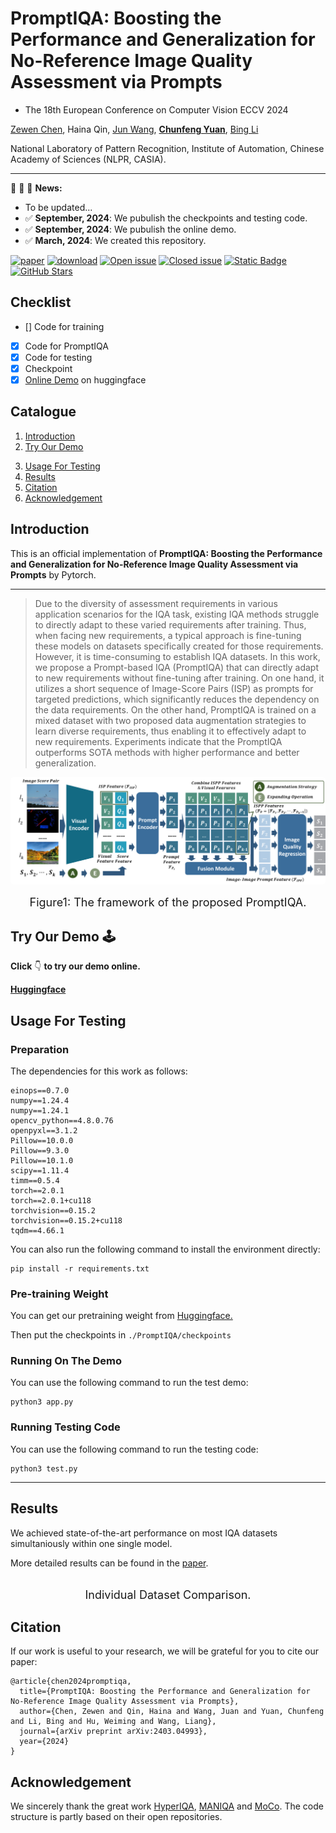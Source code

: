 # PromptIQA: Boosting the Performance and Generalization for No-Reference Image Quality Assessment via Prompts

- The 18th European Conference on Computer Vision ECCV 2024

[Zewen Chen](https://zwchen.top/), Haina Qin, [Jun Wang](), **[Chunfeng Yuan]()**, [Bing Li]()

National Laboratory of Pattern Recognition, Institute of Automation, Chinese Academy of Sciences (NLPR, CASIA).

---

:rocket:  :rocket: :rocket: **News:**
- To be updated...
- ✅ **September, 2024**: We pubulish the checkpoints and testing code.
- ✅ **September, 2024**: We pubulish the online demo.
- ✅ **March, 2024**: We created this repository.

[![paper](https://img.shields.io/badge/arXiv-Paper-green.svg)]()
[![download](https://img.shields.io/github/downloads/chencn2020/PromptIQA/total.svg)](https://github.com/chencn2020/PromptIQA/releases)
[![Open issue](https://img.shields.io/github/issues/chencn2020/PromptIQA)](https://github.com/chencn2020/PromptIQA/issues)
[![Closed issue](https://img.shields.io/github/issues-closed/chencn2020/PromptIQA)](https://github.com/chencn2020/PromptIQA/issues)
[![Static Badge](https://img.shields.io/badge/Try_Demo-6B88E3?logo=youtubegaming&logoColor=DAE4EE)](https://huggingface.co/spaces/Zevin2023/PromptIQA) 
[![GitHub Stars](https://img.shields.io/github/stars/chencn2020/PromptIQA?style=social)](https://github.com/chencn2020/PromptIQA)


## Checklist

- [] Code for training
- [x] Code for PromptIQA
- [x] Code for testing
- [x] Checkpoint
- [x] [Online Demo](https://huggingface.co/spaces/Zevin2023/PromptIQA) on huggingface

## Catalogue
1. [Introduction](#Introduction)
2. [Try Our Demo](#Demo)
<!-- 3. [Usage For Training](#Training) -->
3. [Usage For Testing](#Testing)
4. [Results](#Results)
5. [Citation](#Citation)
6. [Acknowledgement](#Acknowledgement)


## Introduction
<div id="Introduction"></div>

This is an official implementation of **PromptIQA: Boosting the Performance and Generalization for No-Reference Image Quality Assessment via Prompts** by Pytorch.

---

> Due to the diversity of assessment requirements in various application scenarios for the IQA task, existing IQA methods struggle to directly adapt to these varied requirements after training. Thus, when facing new requirements, a typical approach is fine-tuning these models on datasets specifically created for those requirements. However, it is time-consuming to establish IQA datasets. In this work, we propose a Prompt-based IQA (PromptIQA) that can directly adapt to new requirements without fine-tuning after training. On one hand, it utilizes a short sequence of Image-Score Pairs (ISP) as prompts for targeted predictions, which significantly reduces the dependency on the data requirements. On the other hand, PromptIQA is trained on a mixed dataset with two proposed data augmentation strategies to learn diverse requirements, thus enabling it to effectively adapt to new requirements. Experiments indicate that the PromptIQA outperforms SOTA methods with higher performance and better generalization. 

<div style="display: flex; justify-content: center;">
    <img style="border-radius: 0.3125em;" 
    src="./image/framework/framework.png" width="100%" alt=""/>
</div>
<div style="font-size: large; text-align: center;">
    <p>Figure1: The framework of the proposed PromptIQA.</p>
</div>

## Try Our Demo 🕹️
<div id="Demo"></div>

**Click** 👇 **to try our demo online.**

[**Huggingface**](https://huggingface.co/spaces/Zevin2023/PromptIQA)

## Usage For Testing
<div id="Inference"> </div>

### Preparation

The dependencies for this work as follows:

```commandline
einops==0.7.0
numpy==1.24.4
numpy==1.24.1
opencv_python==4.8.0.76
openpyxl==3.1.2
Pillow==10.0.0
Pillow==9.3.0
Pillow==10.1.0
scipy==1.11.4
timm==0.5.4
torch==2.0.1
torch==2.0.1+cu118
torchvision==0.15.2
torchvision==0.15.2+cu118
tqdm==4.66.1
```

You can also run the following command to install the environment directly:

```commandline
pip install -r requirements.txt
```

### Pre-training Weight

You can get our pretraining weight from [Huggingface.](https://huggingface.co/Zevin2023/PromptIQA/tree/main)

Then put the checkpoints in ```./PromptIQA/checkpoints```

### Running On The Demo

You can use the following command to run the test demo:

```commandline
python3 app.py
```

### Running Testing Code 

You can use the following command to run the testing code:

```commandline
python3 test.py
```

---


<!-- ## Usage For Training
<div id="Training"></div>

### Preparation

The dependencies for this work as follows:

```commandline
TBU
```

You can also run the following command to install the environment directly:

```commandline
TBU
```

---

You can download the total 12 datasets from the following download link. (TBU)


<table>
    <thead>
        <tr>
            <th>Dataset</th>
            <th>Task</th>
            <th>Ref. Image</th>
            <th>Dist. Types</th>
            <th>Image Number</th>
            <th>Label Type</th>
            <th>Range</th>
            <th>Download</th>
        </tr>
    </thead>
    <tbody>
        <tr>
            <td>LIVE</td>
            <td  rowspan="4">Synthetic Distortion <br>Nature IQA</td>
            <td>29</td>
            <td>5</td>
            <td>779</td>
            <td>DMOS</td>
            <td>[1, 100]</td>
            <td></td>
        </tr>
        <tr>
            <td>CSIQ</td>
            <td>30</td>
            <td>6</td>
            <td>866</td>
            <td>DMOS</td>
            <td>[0, 1]</td>
            <td></td>
        </tr>
        <tr>
            <td>TID2013</td>
            <td>25</td>
            <td>24</td>
            <td>3,000</td>
            <td>MOS</td>
            <td>[0, 9]</td>
            <td></td>
        </tr>
        <tr>
            <td>Kadid-10k</td>
            <td>81</td>
            <td>25</td>
            <td>10,125</td>
            <td>MOS</td>
            <td>[1, 5]</td>
            <td></td>
        </tr>
        <tr>
            <td>BID</td>
            <td rowspan="4">Authentic Distortion <br>Nature IQA</td>
            <td>-</td>
            <td>-</td>
            <td>586</td>
            <td>MOS</td>
            <td>[0, 5]</td>
            <td><a href="https://github.com/zwx8981/UNIQUE#link-to-download-the-bid-dataset" target="_blank">Link</a></td>
        </tr>
        <tr>
            <td>SPAQ</td>
            <td>-</td>
            <td>-</td>
            <td>11,125</td>
            <td>MOS</td>
            <td>[0, 100]</td>
            <td> <a href="https://github.com/h4nwei/SPAQ" target="_blank">Link</a>    </td>
        </tr>
        <tr>
            <td>LIVEC</td>
            <td>-</td>
            <td>-</td>
            <td>1,162</td>
            <td>MOS</td>
            <td>[1, 100]</td>
            <td><a href="https://live.ece.utexas.edu/research/ChallengeDB/index.html" target="_blank">Link</a> </td>
        </tr>
        <tr>
            <td>KonIQ-10K</td>
            <td>-</td>
            <td>-</td>
            <td>10,073</td>
            <td>MOS</td>
            <td>[0, 100]</td>
            <td><a href="http://database.mmsp-kn.de/koniq-10k-database.html" target="_blank">Link</a> </td>
        </tr>
        <tr>
            <td>GFIQA20k</td>
            <td>Face IQA</td>
            <td>-</td>
            <td>-</td>
            <td>19,988</td>
            <td>MOS</td>
            <td>[0, 1]</td>
            <td></td>
        </tr>
        <tr>
            <td>AGIQA3k</td>
            <td rowspan="2">AI generated IQA</td>
            <td>-</td>
            <td>-</td>
            <td>2,982</td>
            <td>MOS</td>
            <td>[0, 1]</td>
            <td></td>
        </tr>
        <tr>
            <td>AIGCIQA2023</td>
            <td>-</td>
            <td>-</td>
            <td>2,400</td>
            <td>MOS</td>
            <td>[0, 1]</td>
            <td></td>
        </tr>
        <tr>
            <td>UWIQA</td>
            <td>Underwater IQA</td>
            <td>-</td>
            <td>-</td>
            <td>890</td>
            <td>MOS</td>
            <td>[0, 1]</td>
            <td></td>
        </tr>
    </tbody>
</table>

### Training process

1. You should replace the dataset path in [dataset_info.json](./utils/dataset/dataset_info.json) to your own dataset path.
2. Run the following command to train the PromptIQA (Please review the [train.py](train.py) for more options).
```commandline
TBU
``` -->




## Results
<div id="Results"> </div>

We achieved state-of-the-art performance on most IQA datasets simultaniously within one single model. 

More detailed results can be found in the [paper](). 

<div style="display: flex; justify-content: center;">
    <img style="border-radius: 0.3125em;" 
    src="./image/experiments/EXP1.jpg" width="100%" alt=""/>
</div>
<div style="font-size: large; text-align: center;">
    <p>Individual Dataset Comparison.</p>
</div>



## Citation
<div id="Citation"> </div>

If our work is useful to your research, we will be grateful for you to cite our paper:

```
@article{chen2024promptiqa,
  title={PromptIQA: Boosting the Performance and Generalization for No-Reference Image Quality Assessment via Prompts},
  author={Chen, Zewen and Qin, Haina and Wang, Juan and Yuan, Chunfeng and Li, Bing and Hu, Weiming and Wang, Liang},
  journal={arXiv preprint arXiv:2403.04993},
  year={2024}
}
```


## Acknowledgement
<div id="Acknowledgement"></div>

We sincerely thank the great work [HyperIQA](https://github.com/SSL92/hyperIQA), [MANIQA](https://github.com/IIGROUP/MANIQA) and [MoCo](https://github.com/facebookresearch/moco). 
The code structure is partly based on their open repositories.
